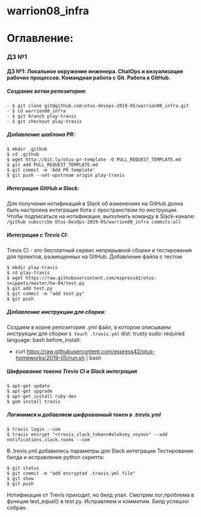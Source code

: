# warrion08_infra

# **Оглавление:**
### ДЗ №1 


#### ДЗ №1: Локальное окружение инженера. ChatOps и визуализация рабочих процессов. Командная работа с Git. Работа в GitHub.

##### Создание ветки репозитория:
```
- $ git clone git@github.com:otus-devops-2019-05/warrion08_infra.git
- $ cd warrion08_infra
- $ git branch play-travis
- $ git checkout play-travis
```
##### Добавление шаблона PR:
```
$ mkdir .github
$ cd .github
$ wget http://bit.ly/otus-pr-template -O PULL_REQUEST_TEMPLATE.md
$ git add PULL_REQUEST_TEMPLATE.md
$ git commit -m 'Add PR template'
$ git push --set-upstream origin play-travis
```

##### Интеграция GitHub и Slack:
Для получения нотификаций в Slack об изменениях на GitHub долна быть настроена интеграция бота с пространством по инструкции.
Чтобы подписаться на нотификации, выполнить команду в Slack-канале:
`/github subscribe Otus-DevOps-2019-05/warrion08_infra commits:all`

##### Интеграция с Trevis CI:
Trevis CI - это бесплатный сервис непрерывной сборки и тестирования для проектов, размещенных на GitHub.
Добавление файла с тестом
```
$ mkdir play-travis
$ cd play-travis
$ wget https://raw.githubusercontent.com/express42/otus-snippets/master/hw-04/test.py
$ git add test.py
$ git commit -m "add test.py"
$ git push
```
##### Добавление инструкции для сборки:
Создаем в корне репозитория .yml файл, в котором описываем инструкции для сборки
`$ touch .travis.yml`
dist: trusty
sudo: required
language: bash
before_install:
- curl https://raw.githubusercontent.com/express42/otus-homeworks/2019-05/run.sh |
bash

##### Шифрование токена Trevis CI и Slack интеграция
```
$ apt-get update
$ apt-get upgrade
$ apt-get install ruby-dev
$ gem install travis
```
##### Логинимся и добавляем шифрованный токен в .trevis.yml
```
$ travis login --com
$ travis encrypt "<trevis_slack_token>#aleksey_voynov" --add notifications.slack.rooms --com
```
В .trevis.yml добавились параметры для Slack интеграции
Тестирование билда и исправление python скрипта:
```
$ git status
$ git commit -m "add encrypted .travis.yml file"
$ git show
$ git push
```
Нотификация от Trevis приходит, но билд упал. Смотрим лог,проблема в функции test_equal() в test.py. Исправляем и коммитим. Билд успешно собран.
